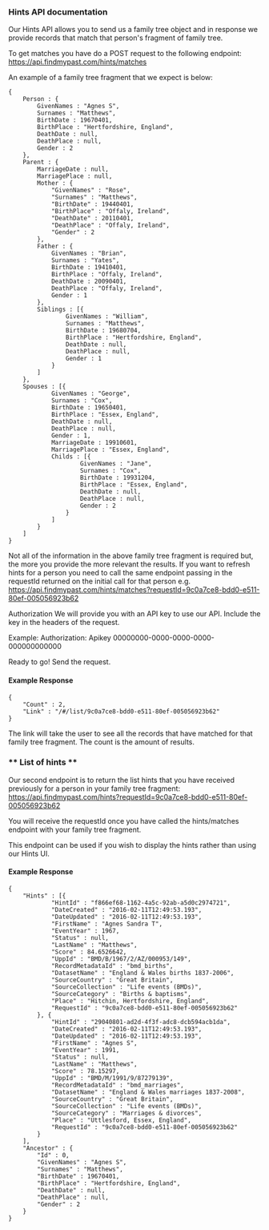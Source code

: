 ### Hints API documentation

Our Hints API allows you to send us a family tree object and in response we provide records that match that person's fragment of family tree.

To get matches you have do a POST request to the following endpoint:
	https://api.findmypast.com/hints/matches

An example of a family tree fragment that we expect is below:
```
{
    Person : {
        GivenNames : "Agnes S",
        Surnames : "Matthews",
        BirthDate : 19670401,
        BirthPlace : "Hertfordshire, England",
        DeathDate : null,
        DeathPlace : null,
        Gender : 2
    },
    Parent : {
        MarriageDate : null,
        MarriagePlace : null,
        Mother : {
            "GivenNames" : "Rose",
            "Surnames" : "Matthews",
            "BirthDate" : 19440401,
            "BirthPlace" : "Offaly, Ireland",
            "DeathDate" : 20110401,
            "DeathPlace" : "Offaly, Ireland",
            "Gender" : 2
        },
        Father : {
            GivenNames : "Brian",
            Surnames : "Yates",
            BirthDate : 19410401,
            BirthPlace : "Offaly, Ireland",
            DeathDate : 20090401,
            DeathPlace : "Offaly, Ireland",
            Gender : 1
        },
        Siblings : [{
                GivenNames : "William",
                Surnames : "Matthews",
                BirthDate : 19680704,
                BirthPlace : "Hertfordshire, England",
                DeathDate : null,
                DeathPlace : null,
                Gender : 1
            }
        ]
    },
    Spouses : [{
            GivenNames : "George",
            Surnames : "Cox",
            BirthDate : 19650401,
            BirthPlace : "Essex, England",
            DeathDate : null,
            DeathPlace : null,
            Gender : 1,
            MarriageDate : 19910601,
            MarriagePlace : "Essex, England",
            Childs : [{
                    GivenNames : "Jane",
                    Surnames : "Cox",
                    BirthDate : 19931204,
                    BirthPlace : "Essex, England",
                    DeathDate : null,
                    DeathPlace : null,
                    Gender : 2
                }
            ]
        }
    ]
}

```

Not all of the information in the above family tree fragment is required but, the more you provide the more relevant the results. If you want to refresh hints for a person you need to call the same endpoint passing in the requestId returned on the initial call for that person e.g.
    https://api.findmypast.com/hints/matches?requestId=9c0a7ce8-bdd0-e511-80ef-005056923b62

Authorization
We will provide you with an API key to use our API. Include the key in the headers of the request.

Example: 
   Authorization: Apikey 00000000-0000-0000-0000-000000000000


Ready to go! Send the request.

#### Example Response
```
{
    "Count" : 2,
    "Link" : "/#/list/9c0a7ce8-bdd0-e511-80ef-005056923b62"
}
```

The link will take the user to see all the records that have matched for that family tree fragment. The count is the amount of results.

### ** List of hints **

Our second endpoint is to return the list hints that you have received previously for a person in your family tree fragment:
   https://api.findmypast.com/hints?requestId=9c0a7ce8-bdd0-e511-80ef-005056923b62  

You will receive the requestId once you have called the hints/matches endpoint with your family tree fragment.

This endpoint can be used if you wish to display the hints rather than using our Hints UI.

#### Example Response
```
{
    "Hints" : [{
            "HintId" : "f866ef68-1162-4a5c-92ab-a5d0c2974721",
            "DateCreated" : "2016-02-11T12:49:53.193",
            "DateUpdated" : "2016-02-11T12:49:53.193",
            "FirstName" : "Agnes Sandra T",
            "EventYear" : ​1967,
            "Status" : null,
            "LastName" : "Matthews",
            "Score" : ​84.6526642,
            "UppId" : "BMD/B/1967/2/AZ/000953/149",
            "RecordMetadataId" : "bmd_births",
            "DatasetName" : "England & Wales births 1837-2006",
            "SourceCountry" : "Great Britain",
            "SourceCollection" : "Life events (BMDs)",
            "SourceCategory" : "Births & baptisms",
            "Place" : "Hitchin, Hertfordshire, England",
            "RequestId" : "9c0a7ce8-bdd0-e511-80ef-005056923b62"
        }, {
            "HintId" : "29040801-ad2d-4f3f-adc8-dcb594acb1da",
            "DateCreated" : "2016-02-11T12:49:53.193",
            "DateUpdated" : "2016-02-11T12:49:53.193",
            "FirstName" : "Agnes S",
            "EventYear" : ​1991,
            "Status" : null,
            "LastName" : "Matthews",
            "Score" : ​78.15297,
            "UppId" : "BMD/M/1991/9/87279139",
            "RecordMetadataId" : "bmd_marriages",
            "DatasetName" : "England & Wales marriages 1837-2008",
            "SourceCountry" : "Great Britain",
            "SourceCollection" : "Life events (BMDs)",
            "SourceCategory" : "Marriages & divorces",
            "Place" : "Uttlesford, Essex, England",
            "RequestId" : "9c0a7ce8-bdd0-e511-80ef-005056923b62"
        }
    ],
    "Ancestor" : {
        "Id" : ​0,
        "GivenNames" : "Agnes S",
        "Surnames" : "Matthews",
        "BirthDate" : ​19670401,
        "BirthPlace" : "Hertfordshire, England",
        "DeathDate" : null,
        "DeathPlace" : null,
        "Gender" : ​2
    }
}

```